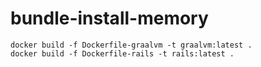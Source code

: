 # bundle-install-memory

    docker build -f Dockerfile-graalvm -t graalvm:latest .
    docker build -f Dockerfile-rails -t rails:latest .
    
